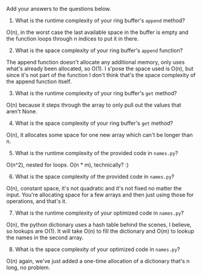 Add your answers to the questions below.

1. What is the runtime complexity of your ring buffer's `append` method?

  O(n), in the worst case the last available space in the buffer is empty and the function loops through n indices to put it in there.

2. What is the space complexity of your ring buffer's `append` function?

  The append function doesn't allocate any additional memory, only uses what's already been allocated, so O(1). I s'pose the space used is O(n), but since it's not part of the function I don't think that's the space complexity of the append function itself.

3. What is the runtime complexity of your ring buffer's `get` method?

  O(n) because it steps through the array to only pull out the values that aren't None.

4. What is the space complexity of your ring buffer's `get` method?

  O(n), it allocates some space for one new array which can't be longer than n.

5. What is the runtime complexity of the provided code in `names.py`?

  O(n^2), nested for loops. O(n * m), technically? :)

6. What is the space complexity of the provided code in `names.py`?

  O(n), constant space, it's not quadratic and it's not fixed no matter the input. You're allocating space for a few arrays and then just using those for operations, and that's it.

7. What is the runtime complexity of your optimized code in `names.py`?

O(n), the python dictionary uses a hash table behind the scenes, I believe, so lookups are O(1). It will take O(n) to fill the dictionary and O(m) to lookup the names in the second array.

8. What is the space complexity of your optimized code in `names.py`?

  O(n) again, we've just added a one-time allocation of a dictionary that's n long, no problem.